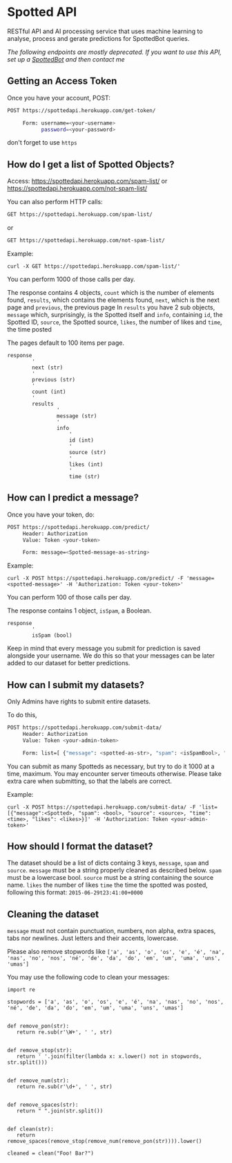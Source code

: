 # Spotted API

RESTful API and AI processing service that uses machine learning to analyse, process and gerate predictions for SpottedBot queries.


*The following endpoints are mostly deprecated. If you want to use this API, set up a [SpottedBot](https://github.com/Maronato/SpottedBot) and then contact me*

## Getting an Access Token

Once you have your account, POST:

```sh
POST https://spottedapi.herokuapp.com/get-token/

     Form: username=<your-username>
           password=<your-password>
```

don't forget to use `https`

## How do I get a list of Spotted Objects?

Access:
https://spottedapi.herokuapp.com/spam-list/
or
https://spottedapi.herokuapp.com/not-spam-list/

You can also perform HTTP calls:

```sh
GET https://spottedapi.herokuapp.com/spam-list/
```
or
```sh
GET https://spottedapi.herokuapp.com/not-spam-list/
```

Example:
```
curl -X GET https://spottedapi.herokuapp.com/spam-list/'
```

You can perform 1000 of those calls per day.

The response contains 4 objects, `count` which is the number of elements found, `results`, which contains the elements found, `next`, which is the next page and `previous`, the previous page
In `results` you have 2 sub objects, `message` which, surprisingly, is the Spotted itself and `info`, containing `id`, the Spotted ID, `source`, the Spotted source, `likes`, the number of likes and `time`, the time posted

The pages default to 100 items per page.

```
response
        '
        next (str)
        '
        previous (str)
        '
        count (int)
        '
        results
                '
                message (str)
                '
                info
                    '
                    id (int)
                    '
                    source (str)
                    '
                    likes (int)
                    '
                    time (str)
```

## How can I predict a message?

Once you have your token, do:

```sh
POST https://spottedapi.herokuapp.com/predict/
     Header: Authorization
     Value: Token <your-token>

     Form: message=<Spotted-message-as-string>
```

Example:
```
curl -X POST https://spottedapi.herokuapp.com/predict/ -F 'message=<spotted-message>' -H 'Authorization: Token <your-token>'
```

You can perform 100 of those calls per day.

The response contains 1 object, `isSpam`, a Boolean.

```
response
        '
        isSpam (bool)
```

Keep in mind that every message you submit for prediction is saved alongside your username.
We do this so that your messages can be later added to our dataset for better predictions.


## How can I submit my datasets?

Only Admins have rights to submit entire datasets.

To do this,
```sh
POST https://spottedapi.herokuapp.com/submit-data/
     Header: Authorization
     Value: Token <your-admin-token>

     Form: list=[ {"message": <spotted-as-str>, "spam": <isSpamBool>, "source": <source-as-str>, "time": <time-as-str>, "likes": <likes-as-int> },]
```

You can submit as many Spotteds as necessary, but try to do it 1000 at a time, maximum. You may encounter server timeouts otherwise.
Please take extra care when submitting, so that the labels are correct.

Example:
```
curl -X POST https://spottedapi.herokuapp.com/submit-data/ -F 'list=[{"message":<Spotted>, "spam": <bool>, "source": <source>, "time": <time>, "likes": <likes>}]' -H 'Authorization: Token <your-admin-token>'
```

## How should I format the dataset?

The dataset should be a list of dicts containg 3 keys, `message`, `spam` and `source`.
`message` must be a string properly cleaned as described below.
`spam` must be a lowercase bool.
`source` must be a string containing the source name.
`likes` the number of likes
`time` the time the spotted was posted, following this format: `2015-06-29t23:41:00+0000`

## Cleaning the dataset

 `message` must not contain punctuation, numbers, non alpha, extra spaces, tabs nor newlines.
 Just letters and their accents, lowercase.

 Please also remove stopwords like
 `['a', 'as', 'o', 'os', 'e', 'é', 'na', 'nas', 'no', 'nos', 'né', 'de', 'da', 'do', 'em', 'um', 'uma', 'uns', 'umas']`

 You may use the following code to clean your messages:
 ```
 import re

stopwords = ['a', 'as', 'o', 'os', 'e', 'é', 'na', 'nas', 'no', 'nos', 'né', 'de', 'da', 'do', 'em', 'um', 'uma', 'uns', 'umas']


def remove_pon(str):
    return re.sub(r'\W+', ' ', str)


def remove_stop(str):
    return ' '.join(filter(lambda x: x.lower() not in stopwords, str.split()))


def remove_num(str):
    return re.sub(r'\d+', ' ', str)


def remove_spaces(str):
    return " ".join(str.split())


def clean(str):
    return remove_spaces(remove_stop(remove_num(remove_pon(str)))).lower()

cleaned = clean("Foo! Bar?")
 ```

